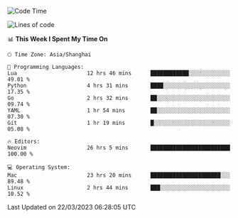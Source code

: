 <!--START_SECTION:waka-->
![Code Time](http://img.shields.io/badge/Code%20Time-1%2C237%20hrs%2012%20mins-blue)

![Lines of code](https://img.shields.io/badge/From%20Hello%20World%20I%27ve%20Written-106.8%20thousand%20lines%20of%20code-blue)

📊 **This Week I Spent My Time On** 

```text
🕑︎ Time Zone: Asia/Shanghai

💬 Programming Languages: 
Lua                      12 hrs 46 mins      ████████████░░░░░░░░░░░░░   49.01 % 
Python                   4 hrs 31 mins       ████░░░░░░░░░░░░░░░░░░░░░   17.35 % 
Go                       2 hrs 32 mins       ██░░░░░░░░░░░░░░░░░░░░░░░   09.74 % 
YAML                     1 hr 54 mins        ██░░░░░░░░░░░░░░░░░░░░░░░   07.30 % 
Git                      1 hr 19 mins        █░░░░░░░░░░░░░░░░░░░░░░░░   05.08 % 

🔥 Editors: 
Neovim                   26 hrs 5 mins       █████████████████████████   100.00 % 

💻 Operating System: 
Mac                      23 hrs 20 mins      ██████████████████████░░░   89.48 % 
Linux                    2 hrs 44 mins       ███░░░░░░░░░░░░░░░░░░░░░░   10.52 % 
```


 Last Updated on 22/03/2023 06:28:05 UTC
<!--END_SECTION:waka-->
